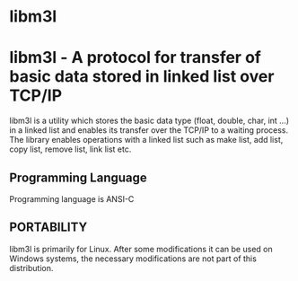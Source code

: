 libm3l
======
libm3l - A protocol for transfer of basic data stored in linked list over TCP/IP
===============================================================================

libm3l is a utility which stores the basic data type (float, double, char, int ...) in 
a linked list and enables its transfer over the TCP/IP to a waiting process.
The library enables operations with a linked list such as make list, add list, copy list, remove list,
link list etc.


Programming Language
--------------------

Programming language is ANSI-C

PORTABILITY
-----------

libm3l is primarily for Linux. After some modifications it can be used
on Windows systems, the necessary modifications are not part of this distribution.
